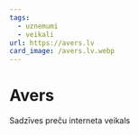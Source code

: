```yaml
---
tags:
  - uznemumi
  - veikali
url: https://avers.lv
card_image: /avers.lv.webp
---
```


# Avers

Sadzīves preču interneta veikals
